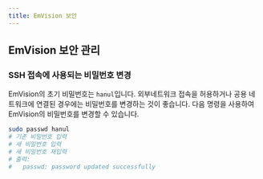 ```yaml
---
title: EmVision 보안
---
```


## EmVision 보안 관리

### SSH 접속에 사용되는 비밀번호 변경

EmVision의 초기 비밀번호는 `hanul`입니다.
외부네트워크 접속을 허용하거나 공용 네트워크에 연결된 경우에는 비밀번호를 변경하는 것이 좋습니다.
다음 명령을 사용하여 EmVision의 비밀번호를 변경할 수 있습니다.

```bash
sudo passwd hanul
# 기존 비밀번호 입력
# 새 비밀번호 입력
# 새 비밀번호 재입력
# 출력:
#   passwd: password updated successfully
```
